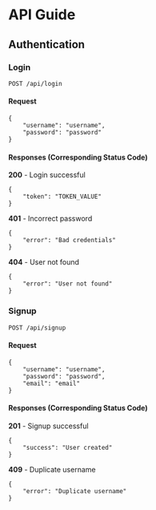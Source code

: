 # API Guide

## Authentication

### Login

```
POST /api/login
```

#### Request

```
{
    "username": "username",
    "password": "password"
}
```

#### Responses (Corresponding Status Code)

**200** - Login successful

```
{
    "token": "TOKEN_VALUE"
}
```

**401** - Incorrect password

```
{
    "error": "Bad credentials"
}
```

**404** - User not found

```
{
    "error": "User not found"
}
```

### Signup

```
POST /api/signup
```

#### Request

```
{
    "username": "username",
    "password": "password",
    "email": "email"
}
```

#### Responses (Corresponding Status Code)

**201** - Signup successful

```
{
    "success": "User created"
}
```

**409** - Duplicate username

```
{
    "error": "Duplicate username"
}
```




